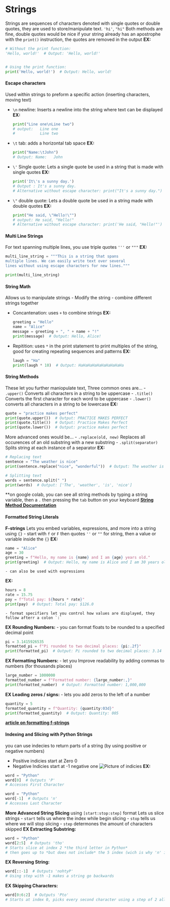 # Strings
Strings are sequences of characters denoted with single quotes or double quotes, they are used to store/manipulate text.
    `'hi'`, `"hi"`
    Both methods are fine, double quotes would be nice if your string already has an apostrophe
with the `print()` instruction, the quotes are removed in the output
**EX:**
```python
# Without the print function:
'Hello, world!'  # Output: 'Hello, world!'


# Using the print function:
print('Hello, world!')  # Output: Hello, world!
```
#### Escape characters
Used within strings to preform a specific action (inserting characters, moving text) 
- `\n` newline: Inserts a newline into the string where text can be displayed
    **EX:**
    ```python
    print("Line one\nLine two")
    # output:   Line one
    #           Line two
    ```
- `\t` tab: adds a horizontal tab space
    **EX:**
    ```python
    print("Name:\tJohn")
    # Output: Name:   John
    ```
- `\'` Single quote: Lets a single quote be used in a string that is made with single quotes
    **EX:**
    ```python
    print('It\'s a sunny day.')
    # Output : It's a sunny day.
    # Alternative without escape character: print("It's a sunny day.")
    ```
- `\"` double quote: Lets a double quote be used in a string made with double quotes
    **EX:**
    ```python
    print("He said, \"Hello!\"")
    # output: He said, "Hello!"
    # Alternative without escape character: print('He said, "Hello!"')
    ```
#### Multi Line Strings
For text spanning multiple lines, you use triple quotes `'''` or `"""`
**EX:**
```python
multi_line_string = """This is a string that spans
multiple lines. We can easily write text over several
lines without using escape characters for new lines."""

print(multi_line_string)
```
#### String Math
Allows us to manipulate strings 
    - Modify the string
    - combine different strings together
- Concantenation: uses `+` to combine strings
    **EX:**
    ```python
    greeting = "Hello"
    name = "Alice"
    message = greeting + ", " + name + "!"
    print(message)  # Output: Hello, Alice!
    ```
- Repitition: uses `*` in the print statement to print multiples of the string, good for creating repeating sequences and patterns
    **EX:**
    ```python
    laugh = "Ha"
    print(laugh * 10)  # Output: HaHaHaHaHaHaHaHaHaHa
    ```
#### String Methods
These let you further maniopulate text, Three common ones are...
    - `.upper()` Converts all characters in a string to be uppercase 
    - `.title()` Converts the first character for each word to be uppercase
    - `.lower()` converts all characters in a string to be lowercase
    **EX:**
```python
quote = "practice makes perfect"
print(quote.upper())  # Output: PRACTICE MAKES PERFECT
print(quote.title())  # Output: Practice Makes Perfect
print(quote.lower())  # Output: practice makes perfect
```
More advanced ones would be...
    - `.replace(old, new)` Replaces all occurences of an old substring with a new substring
    - `.split(separator)` Splits string at each instance of a separator
    **EX:**
```python
# Replacing text
sentence = "The weather is nice"
print(sentence.replace("nice", "wonderful"))  # Output: The weather is wonderful

# Splitting text
words = sentence.split(" ")
print(words)  # Output: ['The', 'weather', 'is', 'nice']
```
**on google colab, you can see all string methods by typing a string variable, then a `.` then pressing the `tab` button on your keyboard
**[String Method Documentation](https://docs.python.org/3/library/stdtypes.html#string-methods)**
#### Formatted String Literals
**F-strings** Lets you embed variables, expressions, and more into a string using `{}`
    - start with `f` or `F` then quotes `''` or `""` for string, then a value or variable inside the `{}`
**EX:**
```python
name = "Alice"
age = 30
greeting = f"Hello, my name is {name} and I am {age} years old."
print(greeting)  # Output: Hello, my name is Alice and I am 30 years old.
```
    - can also be used with expressions
**EX:**
```python
hours = 8
rate = 15.75
pay = f"Total pay: ${hours * rate}"
print(pay)  # Output: Total pay: $126.0
```
    - format specifiers let you control how values are displayed, they follow afterr a colon `:`

**EX Rounding Numbers:**
    - you can format floats to be rounded to a specified decimal point
```python
pi = 3.1415926535
formatted_pi = f"Pi rounded to two decimal places: {pi:.2f}"
print(formatted_pi)  # Output: Pi rounded to two decimal places: 3.14
```

**EX Formatting Numbers:**
    - let you Improve readability by adding commas to numbers (for thousands places)
```python
large_number = 1000000
formatted_number = f"Formatted number: {large_number:,}"
print(formatted_number)  # Output: Formatted number: 1,000,000
```

**EX Leading zeros / signs:**
    - lets you add zeros to the left of a number
```python
quantity = 5
formatted_quantity = f"Quantity: {quantity:03d}"
print(formatted_quantity)  # Output: Quantity: 005
```
**[article on formatting f-strings](https://builtin.com/data-science/python-f-string)**
#### Indexing and Slicing with Python Strings
you can use indecies to return parts of a string (by using positive or negative numbers)
- Positive indicies start at Zero 0
- Negative Indicies start at -1 negative one
![Picture of indicies](https://www.alphacodingskills.com/python/img/python-string.png)
**EX:**
```python
word = "Python"
word[0]  # Outputs 'P'
# Accesses First Character
```
```python
word = "Python"
word[-1]  # Outputs 'n'
# Accesses Last Character
```
**More Advanced String Slicing**
using `[start:stop:step]` format Lets us slice strings
    - `start` tells us where the index while begin slicing
    - `stop` tells us where we will stop slicing
    - `step` determones the amount of characters skipped
**EX Extracting Substring:**
```python
word = "Python"
word[2:5]  # Outputs 'tho'
# Starts slice at index 2 *the third letter in Python*
# then goes up to *but does not include* the 5 index (wich is why 'n' isn't included)
```
**EX Reversing String:**
```python
word[::-1]  # Outputs 'nohtyP'
# Using step with -1 makes a string go backwards
```
**EX Skipping Characters:**
```python
word[0:6:2]  # Outputs 'Pto'
# Starts at index 0, picks every second character using a step of 2 all the way to index 5
```
